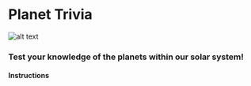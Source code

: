# Planet Trivia
![alt text](https://usm.maine.edu/sites/default/files/planet/512275631.jpg)
### Test your knowledge of the planets within our solar system!
#### Instructions
